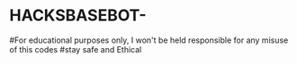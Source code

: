 # HACKSBASEBOT-
#For educational purposes only, I won't be held responsible for any misuse of
this codes 
#stay safe and Ethical 
